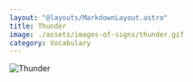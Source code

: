 ```yaml
---
layout: "@layouts/MarkdownLayout.astro"
title: Thunder
image: ./assets/images-of-signs/thunder.gif
category: Vocabulary
---
```


![Thunder](@signs/thunder.gif)
